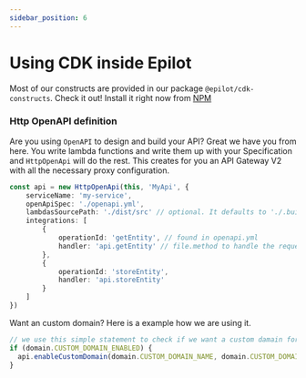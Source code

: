```yaml
---
sidebar_position: 6
---
```


# Using CDK inside Epilot

Most of our constructs are provided in our package `@epilot/cdk-constructs`. Check it out! Install it right now from [NPM](https://www.npmjs.com/package/@epilot/cdk-constructs)

### Http OpenAPI definition

Are you using `OpenAPI` to design and build your API? Great we have you from here. You write lambda functions and write them up with your Specification and `HttpOpenApi` will do the rest. This creates for you an API Gateway V2 with all the necessary proxy configuration.

```typescript
const api = new HttpOpenApi(this, 'MyApi', {
    serviceName: 'my-service',
    openApiSpec: './openapi.yml',
    lambdasSourcePath: './dist/src' // optional. It defaults to './.build/src'
    integrations: [
        {
            operationId: 'getEntity', // found in openapi.yml
            handler: 'api.getEntity' // file.method to handle the request
        },
        {
            operationId: 'storeEntity',
            handler: 'api.storeEntity'
        }
    ]
})
```

Want an custom domain? Here is a example how we are using it.

```typescript
// we use this simple statement to check if we want a custom damain for a stage or not
if (domain.CUSTOM_DOMAIN_ENABLED) {
  api.enableCustomDomain(domain.CUSTOM_DOMAIN_NAME, domain.CUSTOM_DOMAIN_CERTIFICATE_ARN, domain.HOSTED_ZONE_NAME);
}
```
